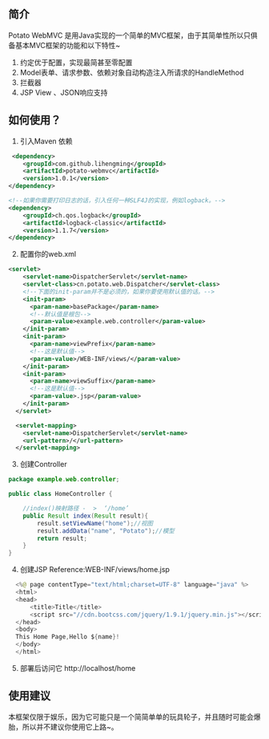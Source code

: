 ## 简介
Potato WebMVC 是用Java实现的一个简单的MVC框架，由于其简单性所以只俱备基本MVC框架的功能和以下特性~
1. 约定优于配置，实现最简甚至零配置
2. Model表单、请求参数、依赖对象自动构造注入所请求的HandleMethod
3. 拦截器
4. JSP View 、JSON响应支持
## 如何使用？
1. 引入Maven 依赖
```xml
 <dependency>
    <groupId>com.github.lihengming</groupId>
    <artifactId>potato-webmvc</artifactId>
    <version>1.0.1</version>
</dependency>

<!--如果你需要打印日志的话，引入任何一种SLF4J的实现，例如logback。-->
<dependency>
    <groupId>ch.qos.logback</groupId>
    <artifactId>logback-classic</artifactId>
    <version>1.1.7</version>
</dependency>
```
2. 配置你的web.xml
```xml
<servlet>
    <servlet-name>DispatcherServlet</servlet-name>
    <servlet-class>cn.potato.web.Dispatcher</servlet-class>
    <!--下面的init-param并不是必须的，如果你要使用默认值的话。-->
    <init-param>
      <param-name>basePackage</param-name>
      <!--默认值是根包-->
      <param-value>example.web.controller</param-value>
    </init-param>
    <init-param>
      <param-name>viewPrefix</param-name>
      <!--这是默认值-->
      <param-value>/WEB-INF/views/</param-value>
    </init-param>
    <init-param>
      <param-name>viewSuffix</param-name>
      <!--这是默认值-->
      <param-value>.jsp</param-value>
    </init-param>
  </servlet>

  <servlet-mapping>
    <servlet-name>DispatcherServlet</servlet-name>
    <url-pattern>/</url-pattern>
  </servlet-mapping>
```
3. 创建Controller
```java
package example.web.controller;

public class HomeController {

    //index()映射路径 -  >  ‘/home’
    public Result index(Result result){
        result.setViewName("home");//视图
        result.addData("name", "Potato");//模型
        return result;
    }
}
```
4. 创建JSP
Reference:WEB-INF/views/home.jsp
```java
  <%@ page contentType="text/html;charset=UTF-8" language="java" %>
  <html>
  <head>
      <title>Title</title>
      <script src="//cdn.bootcss.com/jquery/1.9.1/jquery.min.js"></script>
  </head>
  <body>
  This Home Page,Hello ${name}!
  </body>
  </html>

```
5. 部署后访问它
http://localhost/home

## 使用建议
本框架仅限于娱乐，因为它可能只是一个简简单单的玩具轮子，并且随时可能会爆胎，所以并不建议你使用它上路~。

